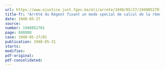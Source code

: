 ```yaml
---
url: https://www.ejustice.just.fgov.be/eli/arrete/1948/05/27/1948052701/justel
title-fr: "Arrêté du Régent fixant un mode spécial de calcul de la rémunération de vacances afférente aux vacances à prendre en 1948 par les travailleurs de l'industrie de la réparation de navires du port d'Anvers"
date: 1948-05-27
source:
number: 1948052701
page: 888888
case: 1948-05-27/01
publication: 1948-05-31
starts:
modifies:
pdf-original:
pdf-consolidated:
---
```


